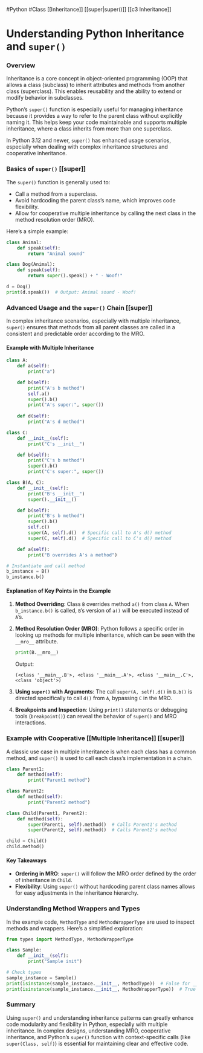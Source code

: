 #Python #Class [[Inheritance]] [[super|super()]]  [[c3 Inheritance]]
# Understanding Python Inheritance and `super()`

### Overview
Inheritance is a core concept in object-oriented programming (OOP) that allows a class (subclass) to inherit attributes and methods from another class (superclass). This enables reusability and the ability to extend or modify behavior in subclasses. 

Python’s `super()` function is especially useful for managing inheritance because it provides a way to refer to the parent class without explicitly naming it. This helps keep your code maintainable and supports multiple inheritance, where a class inherits from more than one superclass.

In Python 3.12 and newer, `super()` has enhanced usage scenarios, especially when dealing with complex inheritance structures and cooperative inheritance.

### Basics of `super()` [[super]]

The `super()` function is generally used to:
- Call a method from a superclass.
- Avoid hardcoding the parent class’s name, which improves code flexibility.
- Allow for cooperative multiple inheritance by calling the next class in the method resolution order (MRO).

Here’s a simple example:

```python
class Animal:
    def speak(self):
        return "Animal sound"

class Dog(Animal):
    def speak(self):
        return super().speak() + " - Woof!"

d = Dog()
print(d.speak())  # Output: Animal sound - Woof!
```

### Advanced Usage and the `super()` Chain [[super]]

In complex inheritance scenarios, especially with multiple inheritance, `super()` ensures that methods from all parent classes are called in a consistent and predictable order according to the MRO.

#### Example with Multiple Inheritance

```python
class A:
    def a(self):
        print("a")

    def b(self):
        print("A's b method")
        self.a()
        super().b()
        print("A's super:", super())
        
    def d(self):
        print("A's d method")

class C:
    def __init__(self):
        print("C's __init__")

    def b(self):
        print("C's b method")
        super().b()
        print("C's super:", super())

class B(A, C):
    def __init__(self):
        print("B's __init__")
        super().__init__()

    def b(self):
        print("B's b method")
        super().b()
        self.c()
        super(A, self).d()  # Specific call to A's d() method
        super(C, self).d()  # Specific call to C's d() method

    def a(self):
        print("B overrides A's a method")

# Instantiate and call method
b_instance = B()
b_instance.b()
```

#### Explanation of Key Points in the Example

1. **Method Overriding**: Class `B` overrides method `a()` from class `A`. When `b_instance.b()` is called, `B`’s version of `a()` will be executed instead of `A`’s.
  
2. **Method Resolution Order (MRO)**: Python follows a specific order in looking up methods for multiple inheritance, which can be seen with the `__mro__` attribute.

   ```python
   print(B.__mro__)
   ```
   
   Output:
   ```
   (<class '__main__.B'>, <class '__main__.A'>, <class '__main__.C'>, <class 'object'>)
   ```

3. **Using `super()` with Arguments**: The call `super(A, self).d()` in `B.b()` is directed specifically to call `d()` from `A`, bypassing `C` in the MRO.

4. **Breakpoints and Inspection**: Using `print()` statements or debugging tools (`breakpoint()`) can reveal the behavior of `super()` and MRO interactions.

### Example with Cooperative [[Multiple Inheritance]] [[super]]

A classic use case in multiple inheritance is when each class has a common method, and `super()` is used to call each class’s implementation in a chain.

```python
class Parent1:
    def method(self):
        print("Parent1 method")

class Parent2:
    def method(self):
        print("Parent2 method")

class Child(Parent1, Parent2):
    def method(self):
        super(Parent1, self).method()  # Calls Parent1's method
        super(Parent2, self).method()  # Calls Parent2's method

child = Child()
child.method()
```

#### Key Takeaways
- **Ordering in MRO**: `super()` will follow the MRO order defined by the order of inheritance in `Child`.
- **Flexibility**: Using `super()` without hardcoding parent class names allows for easy adjustments in the inheritance hierarchy.

### Understanding Method Wrappers and Types

In the example code, `MethodType` and `MethodWrapperType` are used to inspect methods and wrappers. Here’s a simplified exploration:

```python
from types import MethodType, MethodWrapperType

class Sample:
    def __init__(self):
        print("Sample init")

# Check types
sample_instance = Sample()
print(isinstance(sample_instance.__init__, MethodType))  # False for __init__ (it's not a method type)
print(isinstance(sample_instance.__init__, MethodWrapperType))  # True if it's a built-in wrapper
```

### Summary

Using `super()` and understanding inheritance patterns can greatly enhance code modularity and flexibility in Python, especially with multiple inheritance. In complex designs, understanding MRO, cooperative inheritance, and Python’s `super()` function with context-specific calls (like `super(Class, self)`) is essential for maintaining clear and effective code.
